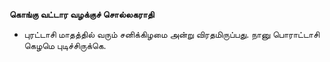 **கொங்கு வட்டார வழக்குச் சொல்லகராதி**
- புரட்டாசி மாதத்தில் வரும் சனிக்கிழமை அன்று விரதமிருப்பது. நானு பொராட்டாசி கெழமெ புடிச்சிருக்கெ.


